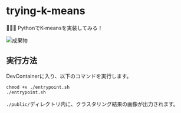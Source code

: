 # trying-k-means

🥗🥗🥗 PythonでK-meansを実装してみる！  

![成果物](./fruit.gif)  

## 実行方法

DevContainerに入り、以下のコマンドを実行します。  

```shell
chmod +x ./entrypoint.sh
./entrypoint.sh
```

`./public/`ディレクトリ内に、クラスタリング結果の画像が出力されます。  
